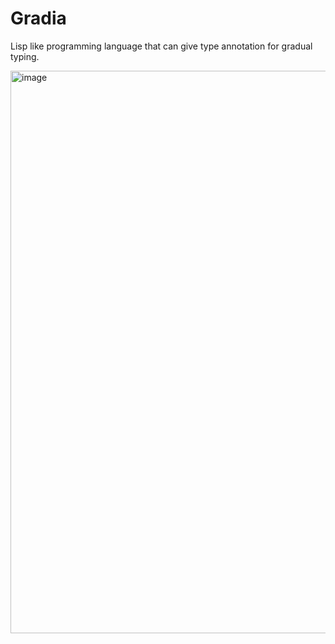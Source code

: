 # Gradia
Lisp like programming language that can give type annotation for gradual typing.

<img width="900" alt="image" src="https://github.com/user-attachments/assets/0889fdac-71a1-4c4e-a75b-5941474a6a4d">
